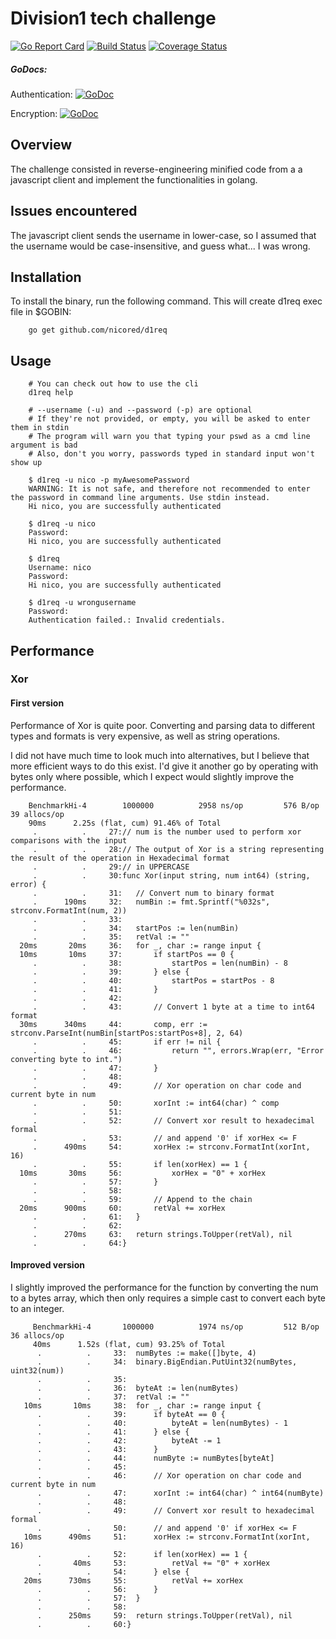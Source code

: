 # Division1 tech challenge

[![Go Report Card](https://goreportcard.com/badge/github.com/nicored/d1req)](https://goreportcard.com/report/github.com/nicored/d1req) [![Build Status](https://travis-ci.org/nicored/d1req.svg)](https://travis-ci.org/nicored/d1req) [![Coverage Status](https://coveralls.io/repos/github/nicored/d1req/badge.svg?branch=master&v=2)](https://coveralls.io/github/nicored/d1req?branch=master)

##### GoDocs: 
Authentication: [![GoDoc](https://godoc.org/github.com/nicored/d1req/src/authentication?status.svg)](https://godoc.org/github.com/nicored/d1req/src/authentication) 

Encryption: [![GoDoc](https://godoc.org/github.com/nicored/d1req/src/encryption?status.svg)](https://godoc.org/github.com/nicored/d1req/src/encryption)

## Overview

The challenge consisted in reverse-engineering minified code from a
a javascript client and implement the functionalities in golang.

## Issues encountered

The javascript client sends the username in lower-case, so I assumed
that the username would be case-insensitive, and guess what... I was wrong.

## Installation

To install the binary, run the following command. This will create d1req exec
file in $GOBIN:

```shell
    go get github.com/nicored/d1req
```

## Usage

```shell
    # You can check out how to use the cli
    d1req help
```

```shell
    # --username (-u) and --password (-p) are optional
    # If they're not provided, or empty, you will be asked to enter them in stdin
    # The program will warn you that typing your pswd as a cmd line argument is bad
    # Also, don't you worry, passwords typed in standard input won't show up
    
    $ d1req -u nico -p myAwesomePassword
    WARNING: It is not safe, and therefore not recommended to enter the password in command line arguments. Use stdin instead.
    Hi nico, you are successfully authenticated
    
    $ d1req -u nico
    Password: 
    Hi nico, you are successfully authenticated
    
    $ d1req
    Username: nico
    Password: 
    Hi nico, you are successfully authenticated
    
    $ d1req -u wrongusername
    Password:
    Authentication failed.: Invalid credentials.
```

## Performance

### Xor

#### First version

Performance of Xor is quite poor. Converting and parsing data to different types
and formats is very expensive, as well as string operations. 

I did not have much time to look much into alternatives, but I believe that
more efficient ways to do this exist. I'd give it another go by operating with bytes only
where possible, which I expect would slightly improve the performance.

        BenchmarkHi-4   	 1000000	      2958 ns/op	     576 B/op	      39 allocs/op
        90ms      2.25s (flat, cum) 91.46% of Total
         .          .     27:// num is the number used to perform xor comparisons with the input
         .          .     28:// The output of Xor is a string representing the result of the operation in Hexadecimal format
         .          .     29:// in UPPERCASE
         .          .     30:func Xor(input string, num int64) (string, error) {
         .          .     31:	// Convert num to binary format
         .      190ms     32:	numBin := fmt.Sprintf("%032s", strconv.FormatInt(num, 2))
         .          .     33:
         .          .     34:	startPos := len(numBin)
         .          .     35:	retVal := ""
      20ms       20ms     36:	for _, char := range input {
      10ms       10ms     37:		if startPos == 0 {
         .          .     38:			startPos = len(numBin) - 8
         .          .     39:		} else {
         .          .     40:			startPos = startPos - 8
         .          .     41:		}
         .          .     42:
         .          .     43:		// Convert 1 byte at a time to int64 format
      30ms      340ms     44:		comp, err := strconv.ParseInt(numBin[startPos:startPos+8], 2, 64)
         .          .     45:		if err != nil {
         .          .     46:			return "", errors.Wrap(err, "Error converting byte to int.")
         .          .     47:		}
         .          .     48:
         .          .     49:		// Xor operation on char code and current byte in num
         .          .     50:		xorInt := int64(char) ^ comp
         .          .     51:
         .          .     52:		// Convert xor result to hexadecimal formal
         .          .     53:		// and append '0' if xorHex <= F
         .      490ms     54:		xorHex := strconv.FormatInt(xorInt, 16)
         .          .     55:		if len(xorHex) == 1 {
      10ms       30ms     56:			xorHex = "0" + xorHex
         .          .     57:		}
         .          .     58:
         .          .     59:		// Append to the chain
      20ms      900ms     60:		retVal += xorHex
         .          .     61:	}
         .          .     62:
         .      270ms     63:	return strings.ToUpper(retVal), nil
         .          .     64:}
         

#### Improved version

I slightly improved the performance for the function by converting the num to a bytes array,
which then only requires a simple cast to convert each byte to an integer.

         BenchmarkHi-4   	 1000000	      1974 ns/op	     512 B/op	      36 allocs/op
         40ms      1.52s (flat, cum) 93.25% of Total
          .          .     33:	numBytes := make([]byte, 4)
          .          .     34:	binary.BigEndian.PutUint32(numBytes, uint32(num))
          .          .     35:
          .          .     36:	byteAt := len(numBytes)
          .          .     37:	retVal := ""
       10ms       10ms     38:	for _, char := range input {
          .          .     39:		if byteAt == 0 {
          .          .     40:			byteAt = len(numBytes) - 1
          .          .     41:		} else {
          .          .     42:			byteAt -= 1
          .          .     43:		}
          .          .     44:		numByte := numBytes[byteAt]
          .          .     45:
          .          .     46:		// Xor operation on char code and current byte in num
          .          .     47:		xorInt := int64(char) ^ int64(numByte)
          .          .     48:
          .          .     49:		// Convert xor result to hexadecimal formal
          .          .     50:		// and append '0' if xorHex <= F
       10ms      490ms     51:		xorHex := strconv.FormatInt(xorInt, 16)
          .          .     52:		if len(xorHex) == 1 {
          .       40ms     53:			retVal += "0" + xorHex
          .          .     54:		} else {
       20ms      730ms     55:			retVal += xorHex
          .          .     56:		}
          .          .     57:	}
          .          .     58:
          .      250ms     59:	return strings.ToUpper(retVal), nil
          .          .     60:}